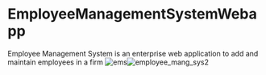 # EmployeeManagementSystemWebapp
Employee Management System is an enterprise web application to add and maintain employees in a firm
![ems](https://user-images.githubusercontent.com/28793729/30746715-b3e20306-9f78-11e7-9110-f27ed51ae678.JPG)![employee_mang_sys2](https://user-images.githubusercontent.com/28793729/30559561-0ef49022-9c83-11e7-973b-41a27f60eda6.JPG)
